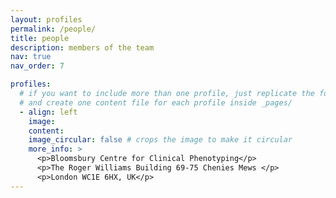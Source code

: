 ```yaml
---
layout: profiles
permalink: /people/
title: people
description: members of the team
nav: true
nav_order: 7

profiles:
  # if you want to include more than one profile, just replicate the following block
  # and create one content file for each profile inside _pages/
  - align: left
    image: 
    content: 
    image_circular: false # crops the image to make it circular
    more_info: >
      <p>Bloomsbury Centre for Clinical Phenotyping</p>
      <p>The Roger Williams Building 69-75 Chenies Mews </p>
      <p>London WC1E 6HX, UK</p>
---
```

